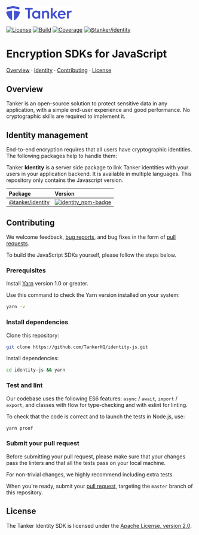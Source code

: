 [license-badge]: https://img.shields.io/badge/License-Apache%202.0-blue.svg
[license-link]: https://opensource.org/licenses/Apache-2.0

[actions-badge]: https://github.com/TankerHQ/identity-js/actions/workflows/tests.yml/badge.svg
[actions-link]: https://github.com/TankerHQ/identity-js/actions/workflows/tests.yml

[codecov-badge]: https://img.shields.io/codecov/c/github/TankerHQ/identity-js.svg?label=Coverage
[codecov-link]: https://codecov.io/gh/TankerHQ/identity-js

[last-commit-badge]: https://img.shields.io/github/last-commit/TankerHQ/identity-js.svg?label=Last%20commit&logo=github
[last-commit-link]: https://github.com/TankerHQ/identity-js/commits/master

[identity_npm-badge]: https://img.shields.io/npm/v/@tanker/identity.svg
[identity_npm-link]: https://npmjs.com/package/@tanker/identity

<a href="#readme"><img src="https://raw.githubusercontent.com/TankerHQ/spec/master/img/tanker-logotype-blue-nomargin-350.png" alt="Tanker logo" width="175" /></a>

[![License][license-badge]][license-link]
[![Build][actions-badge]][actions-link]
[![Coverage][codecov-badge]][codecov-link]
[![@tanker/identity](identity_npm-badge)](identity_npm-link)

# Encryption SDKs for JavaScript

[Overview](#overview) · [Identity](#identity-management) · [Contributing](#contributing) · [License](#license)

## Overview

Tanker is an open-source solution to protect sensitive data in any application, with a simple end-user experience and good performance. No cryptographic skills are required to implement it.

## Identity management

End-to-end encryption requires that all users have cryptographic identities. The following packages help to handle them:

Tanker **Identity** is a server side package to link Tanker identities with your users in your application backend.
It is available in multiple languages. This repository only contains the Javascript version.

| Package | Version |
|:--------|:--------|
| [@tanker/identity][identity_npm-link]    | [![identity_npm-badge]][identity_npm-link]   |

## Contributing

We welcome feedback, [bug reports](https://github.com/TankerHQ/identity-js/issues), and bug fixes in the form of [pull requests](https://github.com/TankerHQ/identity-js/pulls).

To build the JavaScript SDKs yourself, please follow the steps below.

### Prerequisites

Install [Yarn](https://yarnpkg.com/en/docs/install) version 1.0 or greater.

Use this command to check the Yarn version installed on your system:
```bash
yarn -v
```

### Install dependencies

Clone this repository:
```bash
git clone https://github.com/TankerHQ/identity-js.git
```

Install dependencies:
```bash
cd identity-js && yarn
```

### Test and lint

Our codebase uses the following ES6 features: `async` / `await`, `import` / `export`, and classes with flow for type-checking and with eslint for linting.

To check that the code is correct and to launch the tests in Node.js, use:

```bash
yarn proof
```

### Submit your pull request

Before submitting your pull request, please make sure that your changes pass the linters and that all the tests pass on your local machine.

For non-trivial changes, we highly recommend including extra tests.

When you're ready, submit your [pull request](https://github.com/TankerHQ/identity-js/pulls), targeting the `master` branch of this repository.

## License

The Tanker Identity SDK is licensed under the [Apache License, version 2.0](http://www.apache.org/licenses/LICENSE-2.0).
